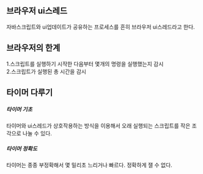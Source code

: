 ## 브라우저 ui스레드
자바스크립트와 ui업데이트가 공유하는 프로세스를 흔히 브라우저 ui스레드라고 한다.

## 브라우저의 한계
1.스크립트를 실행하기 시작한 다음부터 몇개의 명령을 실행했는지 감시<br/>
2.스크립트가 실행된 총 시간을 감시

## 타이머 다루기
##### 타이머 기초
타이머와 ui스레드가 상호작용하는 방식을 이용해서 오래 실행되는 스크립트를 작은 조각으로 나눌 수 있다.
##### 타이머 정확도
타이머는 종종 부정확해서 몇 밀리초 느리거나 빠르다. 정확하게 잴 수 없다.

